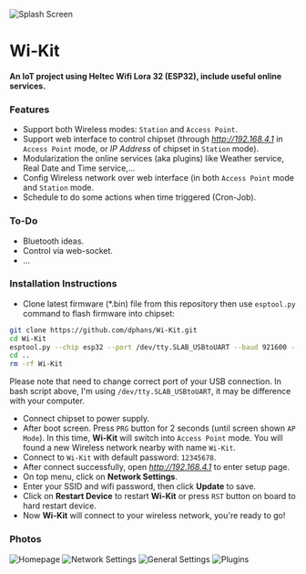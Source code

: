 ![Splash Screen](https://github.com/dphans/Wi-Kit/blob/master/logo.png?raw=true)

# Wi-Kit
__An IoT project using Heltec Wifi Lora 32 (ESP32), include useful online services.__


### Features

- Support both Wireless modes: `Station` and `Access Point`.
- Support web interface to control chipset (through _http://192.168.4.1_ in `Access Point` mode, or _IP Address_ of chipset in `Station` mode).
- Modularization the online services (aka plugins) like Weather service, Real Date and Time service,...
- Config Wireless network over web interface (in both `Access Point` mode and `Station` mode.
- Schedule to do some actions when time triggered (Cron-Job).


### To-Do

- Bluetooth ideas.
- Control via web-socket.
- ...


### Installation Instructions

- Clone latest firmware (*.bin) file from this repository then use `esptool.py` command to flash firmware into chipset:

```bash
git clone https://github.com/dphans/Wi-Kit.git
cd Wi-Kit
esptool.py --chip esp32 --port /dev/tty.SLAB_USBtoUART --baud 921600 --before default_reset --after hard_reset write_flash -z 0x1000 bootloader.bin 0x8000 partitions.bin 0xe000 boot_app0.bin  0x10000 firmware.bin
cd ..
rm -rf Wi-Kit
```
Please note that need to change correct port of your USB connection. In bash script above, I'm using `/dev/tty.SLAB_USBtoUART`, it may be difference with your computer.

- Connect chipset to power supply.
- After boot screen. Press `PRG` button for 2 seconds (until screen shown `AP Mode`). In this time, __Wi-Kit__ will switch into `Access Point` mode. You will found a new Wireless network nearby with name `Wi-Kit`.
- Connect to `Wi-Kit` with default password: `12345678`.
- After connect successfully, open _http://192.168.4.1_ to enter setup page.
- On top menu, click on __Network Settings__.
- Enter your SSID and wifi password, then click __Update__ to save.
- Click on __Restart Device__ to restart __Wi-Kit__ or press `RST` button on board to hard restart device.
- Now __Wi-Kit__ will connect to your wireless network, you're ready to go!


### Photos

![Homepage](https://github.com/dphans/Wi-Kit/blob/master/screenshots/screenshot-homepage.png?raw=true)
![Network Settings](https://github.com/dphans/Wi-Kit/blob/master/screenshots/screenshot-station.png?raw=true)
![General Settings](https://github.com/dphans/Wi-Kit/blob/master/screenshots/screenshot-general.png?raw=true)
![Plugins](https://github.com/dphans/Wi-Kit/blob/master/screenshots/screenshot-plugins.png?raw=true)

